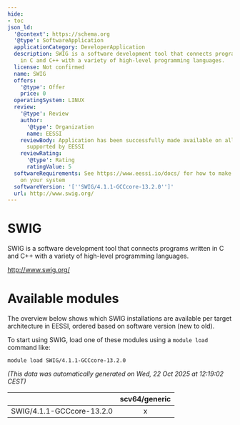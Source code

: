 ```yaml
---
hide:
- toc
json_ld:
  '@context': https://schema.org
  '@type': SoftwareApplication
  applicationCategory: DeveloperApplication
  description: SWIG is a software development tool that connects programs written
    in C and C++ with a variety of high-level programming languages.
  license: Not confirmed
  name: SWIG
  offers:
    '@type': Offer
    price: 0
  operatingSystem: LINUX
  review:
    '@type': Review
    author:
      '@type': Organization
      name: EESSI
    reviewBody: Application has been successfully made available on all architectures
      supported by EESSI
    reviewRating:
      '@type': Rating
      ratingValue: 5
  softwareRequirements: See https://www.eessi.io/docs/ for how to make EESSI available
    on your system
  softwareVersion: '[''SWIG/4.1.1-GCCcore-13.2.0'']'
  url: http://www.swig.org/
---
```


SWIG
====


SWIG is a software development tool that connects programs written in C and C++ with a variety of high-level programming languages.

http://www.swig.org/
# Available modules


The overview below shows which SWIG installations are available per target architecture in EESSI, ordered based on software version (new to old).

To start using SWIG, load one of these modules using a `module load` command like:

```shell
module load SWIG/4.1.1-GCCcore-13.2.0
```

*(This data was automatically generated on Wed, 22 Oct 2025 at 12:19:02 CEST)*

| |scv64/generic|
| :---: | :---: |
|SWIG/4.1.1-GCCcore-13.2.0|x|
